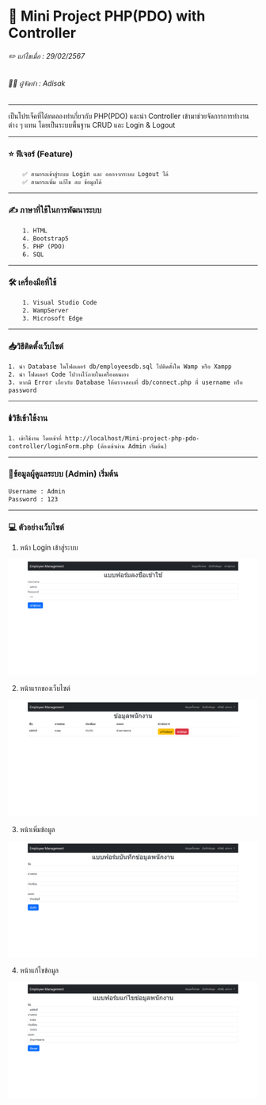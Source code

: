 # 📖 Mini Project PHP(PDO) with Controller

###### ✏️ แก้ไขเมื่อ : 29/02/2567
###### 👨‍💻 ผู้จัดทำ : Adisak
___

 เป็นโปรเจ็คที่ได้ทดลองทำเกี่ยวกับ PHP(PDO) และนำ Controller เข้ามาช่วยจัดการการทำงานต่าง ๆ แทน โดยเป็นระบบพื้นฐาน CRUD และ Login & Logout

___

### ⭐ ฟีเจอร์ (Feature)
        ✅ สามารถเข้าสู่ระบบ Login และ ออกจากระบบ Logout ได้
        ✅ สามารถเพิ่ม แก้ไข ลบ ข้อมูลได้
___

### ✍️ ภาษาที่ใช้ในการพัฒนาระบบ
        1. HTML
        4. ฺBootstrap5
        5. PHP (PDO)
        6. SQL
___

### 🛠️ เครื่องมือที่ใช้
        1. Visual Studio Code
        2. WampServer
        3. Microsoft Edge
___

### 📥วิธีติดตั้งเว็บไซต์

    1. นำ Database ในโฟลเดอร์ db/employeesdb.sql ไปติดตั้งใน Wamp หรือ Xampp
    2. นำ โฟลเดอร์ Code ไปวางไว้ภายในเครื่องตนเอง
    3. หากมี Error เกี่ยวกับ Database ให้ตรวจสอบที่ db/connect.php ที่ username หรือ password

___

### 🕯️วิธีเข้าใช้งาน

    1. เข้าใช้งาน โดยเข้าที่ http://localhost/Mini-project-php-pdo-controller/loginForm.php (ต้องเข้าผ่าน Admin เริ่มต้น)

___


### 📑ข้อมูลผู้ดูแลระบบ (Admin) เริ่มต้น
    Username : Admin
    Password : 123
___


### 💻 ตัวอย่างเว็บไซต์

1. หน้า Login เข้าสู่ระบบ

![index](https://github.com/Adisak-KS/Mini-project-php-pdo-controller/blob/main/previews/01_login.png)

2. หน้าแรกของเว็บไซต์

![index](https://github.com/Adisak-KS/Mini-project-php-pdo-controller/blob/main/previews/02_index.png)

3. หน้าเพิ่มข้อมูล

![index](https://github.com/Adisak-KS/Mini-project-php-pdo-controller/blob/main/previews/03_insert.png)

4. หน้าแก้ไขข้อมูล

![index](https://github.com/Adisak-KS/Mini-project-php-pdo-controller/blob/main/previews/04_edit.png)


